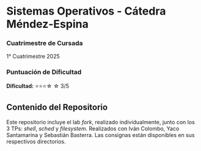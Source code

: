 # Sistemas Operativos - Cátedra Méndez-Espina

### Cuatrimestre de Cursada
1° Cuatrimestre 2025

### Puntuación de Dificultad
**Dificultad:** ⭐⭐⭐☆ ☆ 3/5

## Contenido del Repositorio
Este repositorio incluye el lab $fork$, realizado individualmente, junto con los 3 TPs: $shell$, $sched$ y $filesystem$. Realizados con Iván Colombo, Yaco Santamarina y Sebastián Basterra. Las consignas están disponibles en sus respectivos directorios.
